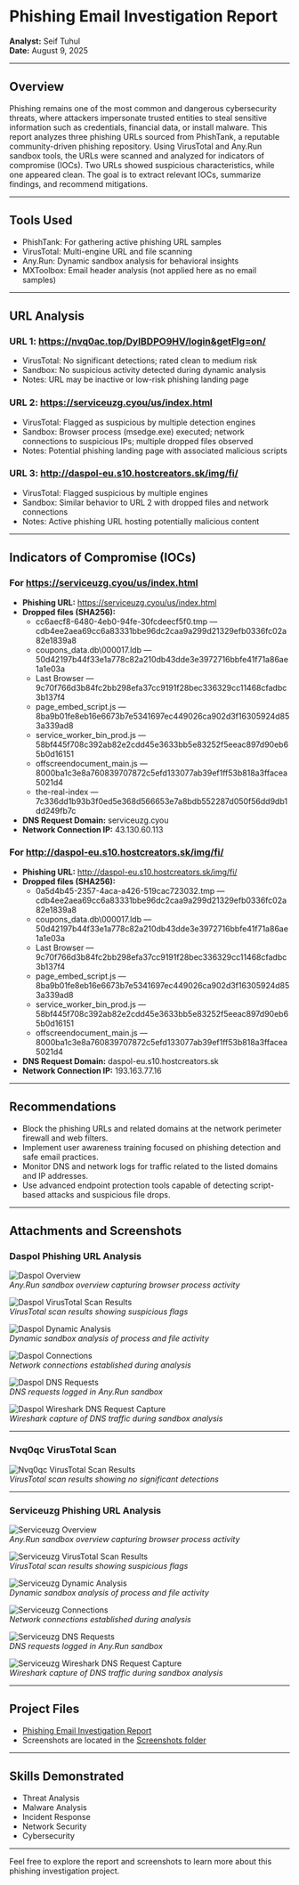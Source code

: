 # Phishing Email Investigation Report  
**Analyst:** Seif Tuhul  
**Date:** August 9, 2025  

---

## Overview  
Phishing remains one of the most common and dangerous cybersecurity threats, where attackers impersonate trusted entities to steal sensitive information such as credentials, financial data, or install malware. This report analyzes three phishing URLs sourced from PhishTank, a reputable community-driven phishing repository. Using VirusTotal and Any.Run sandbox tools, the URLs were scanned and analyzed for indicators of compromise (IOCs). Two URLs showed suspicious characteristics, while one appeared clean. The goal is to extract relevant IOCs, summarize findings, and recommend mitigations.

---

## Tools Used  
- PhishTank: For gathering active phishing URL samples  
- VirusTotal: Multi-engine URL and file scanning  
- Any.Run: Dynamic sandbox analysis for behavioral insights  
- MXToolbox: Email header analysis (not applied here as no email samples)  

---

## URL Analysis  

### URL 1: https://nvq0ac.top/DyIBDPO9HV/login&getFlg=on/  
- VirusTotal: No significant detections; rated clean to medium risk  
- Sandbox: No suspicious activity detected during dynamic analysis  
- Notes: URL may be inactive or low-risk phishing landing page  

### URL 2: https://serviceuzg.cyou/us/index.html  
- VirusTotal: Flagged as suspicious by multiple detection engines  
- Sandbox: Browser process (msedge.exe) executed; network connections to suspicious IPs; multiple dropped files observed  
- Notes: Potential phishing landing page with associated malicious scripts  

### URL 3: http://daspol-eu.s10.hostcreators.sk/img/fi/  
- VirusTotal: Flagged suspicious by multiple engines  
- Sandbox: Similar behavior to URL 2 with dropped files and network connections  
- Notes: Active phishing URL hosting potentially malicious content  

---

## Indicators of Compromise (IOCs)  

### For https://serviceuzg.cyou/us/index.html  
- **Phishing URL:** https://serviceuzg.cyou/us/index.html  
- **Dropped files (SHA256):**  
  - cc6aecf8-6480-4eb0-94fe-30fcdeecf5f0.tmp — cdb4ee2aea69cc6a83331bbe96dc2caa9a299d21329efb0336fc02a82e1839a8  
  - coupons_data.db\000017.ldb — 50d42197b44f33e1a778c82a210db43dde3e3972716bbfe41f71a86ae1a1e03a  
  - Last Browser — 9c70f766d3b84fc2bb298efa37cc9191f28bec336329cc11468cfadbc3b137f4  
  - page_embed_script.js — 8ba9b01fe8eb16e6673b7e5341697ec449026ca902d3f16305924d853a339ad8  
  - service_worker_bin_prod.js — 58bf445f708c392ab82e2cdd45e3633bb5e83252f5eeac897d90eb65b0d16151  
  - offscreendocument_main.js — 8000ba1c3e8a760839707872c5efd133077ab39ef1ff53b818a3ffacea5021d4  
  - the-real-index — 7c336dd1b93b3f0ed5e368d566653e7a8bdb552287d050f56dd9db1dd249fb7c  
- **DNS Request Domain:** serviceuzg.cyou  
- **Network Connection IP:** 43.130.60.113  

### For http://daspol-eu.s10.hostcreators.sk/img/fi/  
- **Phishing URL:** http://daspol-eu.s10.hostcreators.sk/img/fi/  
- **Dropped files (SHA256):**  
  - 0a5d4b45-2357-4aca-a426-519cac723032.tmp — cdb4ee2aea69cc6a83331bbe96dc2caa9a299d21329efb0336fc02a82e1839a8  
  - coupons_data.db\000017.ldb — 50d42197b44f33e1a778c82a210db43dde3e3972716bbfe41f71a86ae1a1e03a  
  - Last Browser — 9c70f766d3b84fc2bb298efa37cc9191f28bec336329cc11468cfadbc3b137f4  
  - page_embed_script.js — 8ba9b01fe8eb16e6673b7e5341697ec449026ca902d3f16305924d853a339ad8  
  - service_worker_bin_prod.js — 58bf445f708c392ab82e2cdd45e3633bb5e83252f5eeac897d90eb65b0d16151  
  - offscreendocument_main.js — 8000ba1c3e8a760839707872c5efd133077ab39ef1ff53b818a3ffacea5021d4  
- **DNS Request Domain:** daspol-eu.s10.hostcreators.sk  
- **Network Connection IP:** 193.163.77.16  

---

## Recommendations  
- Block the phishing URLs and related domains at the network perimeter firewall and web filters.  
- Implement user awareness training focused on phishing detection and safe email practices.  
- Monitor DNS and network logs for traffic related to the listed domains and IP addresses.  
- Use advanced endpoint protection tools capable of detecting script-based attacks and suspicious file drops.  

---

## Attachments and Screenshots  

### Daspol Phishing URL Analysis  
![Daspol Overview](screenshots/Daspol_Overview.png)  
*Any.Run sandbox overview capturing browser process activity*  

![Daspol VirusTotal Scan Results](screenshots/Daspol_VirusTotal_Scan_Results.png)  
*VirusTotal scan results showing suspicious flags*  

![Daspol Dynamic Analysis](screenshots/Daspol_Dynamic_Analysis.png)  
*Dynamic sandbox analysis of process and file activity*  

![Daspol Connections](screenshots/Daspol_Connections.png)  
*Network connections established during analysis*  

![Daspol DNS Requests](screenshots/Daspol_DNS_Requests.png)  
*DNS requests logged in Any.Run sandbox*  

![Daspol Wireshark DNS Request Capture](screenshots/Daspol_Wireshark_DNS_Request_Capture.png)  
*Wireshark capture of DNS traffic during sandbox analysis*  

---

### Nvq0qc VirusTotal Scan  
![Nvq0qc VirusTotal Scan Results](screenshots/Nvq0qc_VirusTotal_Scan_Results.png)  
*VirusTotal scan results showing no significant detections*  

---

### Serviceuzg Phishing URL Analysis  
![Serviceuzg Overview](screenshots/Serviceuzg_Overview.png)  
*Any.Run sandbox overview capturing browser process activity*  

![Serviceuzg VirusTotal Scan Results](screenshots/Serviceuzg_VirusTotal_Scan_Results.png)  
*VirusTotal scan results showing suspicious flags*  

![Serviceuzg Dynamic Analysis](screenshots/Serviceuzg_Dynamic_Analysis.png)  
*Dynamic sandbox analysis of process and file activity*  

![Serviceuzg Connections](screenshots/Serviceuzg_Connections.png)  
*Network connections established during analysis*  

![Serviceuzg DNS Requests](screenshots/Serviceuzg_DNS_Requests.png)  
*DNS requests logged in Any.Run sandbox*  

![Serviceuzg Wireshark DNS Request Capture](screenshots/Serviceuzg_Wireshark_DNS_Request_Capture.png)  
*Wireshark capture of DNS traffic during sandbox analysis*  

---

## Project Files  
- [Phishing Email Investigation Report](Phishing_Email_Investigation_Report.pdf)  
- Screenshots are located in the [Screenshots folder](screenshots)  

---

## Skills Demonstrated  
- Threat Analysis  
- Malware Analysis  
- Incident Response  
- Network Security  
- Cybersecurity  

---

Feel free to explore the report and screenshots to learn more about this phishing investigation project.
